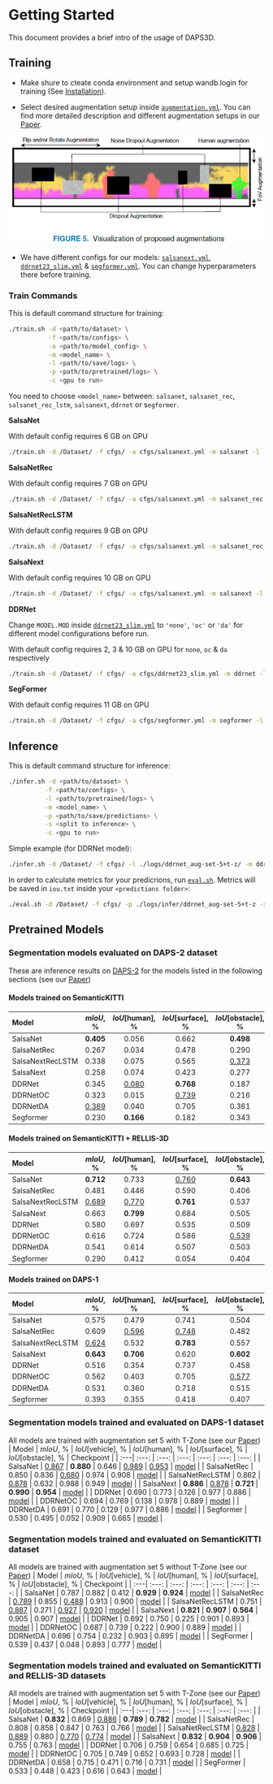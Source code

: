 # Getting Started
This document provides a brief intro of the usage of DAPS3D.
## Training
- Make shure to cteate conda environment and setup wandb.login for training (See [Installation](./INSTALL.md)).

- Select desired augmentation setup inside [`augmentation.yml`](./cfgs/augmentation.yml). You can find more detailed description and different augmentation setups in our [Paper](). 

![Augmentations](images/augmentations.png)

- We have different configs for our models: [`salsanext.yml`](./cfgs/salsanext.yml), [`ddrnet23_slim.yml`](./cfgs/ddrnet23_slim.yml) & [`segformer.yml`](./cfgs/segformer.yml). You can change hyperparameters there before training.

### Train Commands
This is default command structure for training:
```bash
./train.sh -d <path/to/dataset> \
           -f <path/to/configs> \
           -a <path/to/model_config> \
           -m <model_name> \
           -l <path/to/save/logs> \
           -p <path/to/pretrained/logs> \
           -c <gpu to run>
```
You need to choose `<model_name>` between: `salsanet`,  `salsanet_rec`, `salsanet_rec_lstm`, `salsanext`, `ddrnet` or s`egformer`.

**SalsaNet**

With default config requires 6 GB on GPU
```bash
./train.sh -d /Dataset/ -f cfgs/ -a cfgs/salsanext.yml -m salsanet -l ./logs/ -c 0
```

**SalsaNetRec**

With default config requires 7 GB on GPU
```bash
./train.sh -d /Dataset/ -f cfgs/ -a cfgs/salsanext.yml -m salsanet_rec -l ./logs/ -c 0
```
**SalsaNetRecLSTM**

With default config requires 9 GB on GPU
```bash
./train.sh -d /Dataset/ -f cfgs/ -a cfgs/salsanext.yml -m salsanet_rec_lstm -l ./logs/ -c 0
```
**SalsaNext**

With default config requires 10 GB on GPU
```bash
./train.sh -d /Dataset/ -f cfgs/ -a cfgs/salsanext.yml -m salsanext -l ./logs/ -c 0
```
**DDRNet**

Change `MODEL.MOD` inside [`ddrnet23_slim.yml`](./cfgs/ddrnet23_slim.yml) to `'none'`, `'oc'` or `'da'` for different model configurations before run. 

With default config requires 2, 3 & 10 GB on GPU for `none`, `oc` & `da` respectively 
```bash
./train.sh -d /Dataset/ -f cfgs/ -a cfgs/ddrnet23_slim.yml -m ddrnet -l ./logs/ -c 0
```
**SegFormer**

With default config requires 11 GB on GPU
```bash
./train.sh -d /Dataset/ -f cfgs/ -a cfgs/segformer.yml -m segformer -l ./logs/ -c 0
```

## Inference
This is default command structure for inference:
```bash
./infer.sh -d <path/to/dataset> \
          -f <path/to/configs> \
          -l <path/to/pretrained/logs> \
          -m <model_name> \
          -p <path/to/save/predictions> \
          -s <split to inference> \
          -c <gpu to run>
```
Simple example (for DDRNet model):
```bash
./infer.sh -d /Dataset/ -f cfgs/ -l ./logs/ddrnet_aug-set-5+t-z/ -m ddrnet  -p ./logs/infer/ddrnet_aug-set-5+t-z -s valid -c 0
```

In order to calculate metrics for your predicrions, run [`eval.sh`](./eval.sh). Metrics will be saved in `iou.txt` inside your `<predictions folder>`:
```bash
./eval.sh -d /Dataset/ -f cfgs/ -p ./logs/infer/ddrnet_aug-set-5+t-z -s valid
```
## Pretrained Models

### Segmentation models evaluated on DAPS-2 dataset
These are inference results on [DAPS-2](./DATASET.md#daps-2) for the models listed in the following sections (see our [Paper]())

#### Models trained on SemanticKITTI
| Model | $mIoU$, % | $IoU$[human], % | $IoU$[surface], % | $IoU$[obstacle], % | Checkpoint |
|   :---| :---:   |  :---: |    :---:   |    :---:   |    :---:   |
| SalsaNet | **0.405** | 0.056 | 0.662 | **0.498** | [model](https://drive.google.com/file/d/1TsZxuFdRpss9kV2CXpViqhvlyJZuYjnt/view?usp=share_link) |
| SalsaNetRec | 0.267 | 0.034 | 0.478 | 0.290 | [model](https://drive.google.com/file/d/1JnY0XnhzGXFmVvzVKr_sWg9O4wqFlFvy/view?usp=share_link) |
| SalsaNextRecLSTM | 0.338 | 0.075 | 0.565 | <ins>0.373</ins> | [model](https://drive.google.com/file/d/1UHYc4M704dwjIW02sE7QrS4vZp7RwWx4/view?usp=share_link) |
| SalsaNext | 0.258 | 0.074 | 0.423 | 0.277 | [model](https://drive.google.com/file/d/1cx1YQfC_soAaxMGxO2nZ4_GvMrlb97nV/view?usp=share_link) |
| DDRNet | 0.345 | <ins>0.080</ins> | **0.768** | 0.187 | [model](https://drive.google.com/file/d/1_NcEHq3XHAZHtQkzMfDxaNNZypX1cIh3/view?usp=share_link) |
| DDRNetOC | 0.323 | 0.015 | <ins>0.739</ins> | 0.216 | [model](https://drive.google.com/file/d/1I4g7SOAIEqzQzkdgGVz_eYl5w2-PjLlw/view?usp=share_link) |
| DDRNetDA | <ins>0.369</ins> | 0.040 | 0.705 | 0.361 | [model](https://drive.google.com/file/d/1iWqTvLDKdF_jxtzRNsPP0j1CFfcA4o8Q/view?usp=share_link) |
| Segformer | 0.230 | **0.166** | 0.182 | 0.343 | [model](https://drive.google.com/file/d/1qM-rgoga3KYdGyH9wU2BmRisXjtaJPRH/view?usp=share_link) |

#### Models trained on SemanticKITTI + RELLIS-3D
| Model | $mIoU$, % | $IoU$[human], % | $IoU$[surface], % | $IoU$[obstacle], % | Checkpoint |
|   :---| :---:   |  :---: |    :---:   |    :---:   |    :---:   |
| SalsaNet | **0.712** | 0.733 | <ins>0.760</ins> | **0.643** | [model](https://drive.google.com/file/d/1u91Klb_bDpY-tgktIBF_GJoiCdKUxgI-/view?usp=share_link) |
| SalsaNetRec | 0.481 | 0.446 | 0.590 | 0.406 | [model](https://drive.google.com/file/d/1UalGUKak7Ono7d0lN6XPuqL1jsfMn27K/view?usp=share_link) |
| SalsaNextRecLSTM | <ins>0.689</ins> | <ins>0.770</ins> | **0.761** | 0.537 | [model](https://drive.google.com/file/d/1TjrvJt6RHSdc1Mb75x83yji-Mx1HVUAf/view?usp=share_link) |
| SalsaNext | 0.663 | **0.799** | 0.684 | 0.505 | [model](https://drive.google.com/file/d/1OnCw32W0YX4ogf8SedmxutW4tt05i_Ky/view?usp=share_link) |
| DDRNet | 0.580 | 0.697 | 0.535 | 0.509 | [model](https://drive.google.com/file/d/1Y7LU5O54qyMhXNxGL4l_onyVnBXIJEvP/view?usp=share_link) |
| DDRNetOC | 0.616 | 0.724 | 0.586 | <ins>0.539</ins> | [model](https://drive.google.com/file/d/1BFwGFUAzXieXHv-tOaiL430MUb3GrAj6/view?usp=share_link) |
| DDRNetDA | 0.541 | 0.614 | 0.507 | 0.503 | [model](https://drive.google.com/file/d/18-_gxPP-2thy-26JJWwnT9etbro8po7w/view?usp=share_link) |
| Segformer | 0.290 | 0.412 | 0.054 | 0.404 | [model](https://drive.google.com/file/d/1G0sxs1ZKwuKzToV_kCyiawJqPE0fJeJw/view?usp=share_link) |

#### Models trained on DAPS-1
| Model | $mIoU$, % | $IoU$[human], % | $IoU$[surface], % | $IoU$[obstacle], % | Checkpoint |
|   :---| :---:   |  :---: |    :---:   |    :---:   |    :---:   |
| SalsaNet | 0.575 | 0.479 | 0.741 | 0.504 | [model](https://drive.google.com/file/d/1N_bElG9oYPvMltCfweorihCr2SSakbQF/view?usp=share_link) |
| SalsaNetRec | 0.609 | <ins>0.596</ins> | <ins>0.748</ins> | 0.482 | [model](https://drive.google.com/file/d/13Tu687Y7XcYmQAkXHDhARSsPfu16NT7t/view?usp=share_link) |
| SalsaNextRecLSTM | <ins>0.624</ins> | 0.532 | **0.783** | 0.557 | [model](https://drive.google.com/file/d/1WKXwYrCGQ5enshJgUU9R_eWB9aL4NDTQ/view?usp=share_link) |
| SalsaNext | **0.643** | **0.706** | 0.620 | **0.602** | [model](https://drive.google.com/file/d/1jxf9nOHtbkoAfj7j3FQg3HDq8Pj8t7lE/view?usp=share_link) |
| DDRNet | 0.516 | 0.354 | 0.737 | 0.458 | [model](https://drive.google.com/file/d/13yxGId_LOZGMB2yuMbzQNlCpwcoWkagw/view?usp=share_link) |
| DDRNetOC | 0.562 | 0.403 | 0.705 | <ins>0.577</ins> | [model](https://drive.google.com/file/d/1nznz3qo71UNmUrnYOS-ErMPptdH0g2qY/view?usp=share_link) |
| DDRNetDA | 0.531 | 0.360 | 0.718 | 0.515 | [model](https://drive.google.com/file/d/1gnoO10xB9KHrQ2YIQB7fLY5pjntvDica/view?usp=share_link) |
| Segformer | 0.393 | 0.355 | 0.418 | 0.407 | [model](https://drive.google.com/file/d/1qhDtSHxbCOZ89RXOTOxV11bSmyxoikqV/view?usp=share_link) |


### Segmentation models trained and evaluated on DAPS-1 dataset
All models are trained with augmentation set 5 with T-Zone (see our [Paper]())
| Model | $mIoU$, % | $IoU$[vehicle], % | $IoU$[human], % | $IoU$[surface], % | $IoU$[obstacle], % | Checkpoint |
|   :---| :---:   |  :---: |    :---:   |    :---:   |    :---:   |    :---:   |
| SalsaNet | <ins>0.867</ins> | **0.880** | 0.646 | <ins>0.989</ins> | <ins>0.953</ins> |  [model](https://drive.google.com/file/d/1N_bElG9oYPvMltCfweorihCr2SSakbQF/view?usp=share_link) |
| SalsaNetRec | 0.850 | 0.836 | <ins>0.680</ins> | 0.974 | 0.908 |  [model](https://drive.google.com/file/d/13Tu687Y7XcYmQAkXHDhARSsPfu16NT7t/view?usp=share_link) |
| SalsaNetRecLSTM | 0.862 | <ins>0.878</ins> | 0.632 | 0.988 | 0.949 |  [model](https://drive.google.com/file/d/1WKXwYrCGQ5enshJgUU9R_eWB9aL4NDTQ/view?usp=share_link) |
| SalsaNext | **0.886** | <ins>0.878</ins> | **0.721** | **0.990** | **0.954** |  [model](https://drive.google.com/file/d/1jxf9nOHtbkoAfj7j3FQg3HDq8Pj8t7lE/view?usp=share_link) |
| DDRNet | 0.690 | 0.773 | 0.126 | 0.977 | 0.886 |  [model](https://drive.google.com/file/d/13yxGId_LOZGMB2yuMbzQNlCpwcoWkagw/view?usp=share_link) |
| DDRNetOC | 0.694 | 0.769 | 0.138 | 0.978 | 0.889 |  [model](https://drive.google.com/file/d/1nznz3qo71UNmUrnYOS-ErMPptdH0g2qY/view?usp=share_link) |
| DDRNetDA | 0.691 | 0.770 | 0.129 | 0.977 | 0.886 |  [model](https://drive.google.com/file/d/1gnoO10xB9KHrQ2YIQB7fLY5pjntvDica/view?usp=share_link) |
| Segformer | 0.530 | 0.495 | 0.052 | 0.909 | 0.665 |  [model](https://drive.google.com/file/d/1qhDtSHxbCOZ89RXOTOxV11bSmyxoikqV/view?usp=share_link) |

### Segmentation models trained and evaluated on SemanticKITTI dataset
All models are trained with augmentation set 5 without T-Zone (see our [Paper]())
| Model | $mIoU$, % | $IoU$[vehicle], % | $IoU$[human], % | $IoU$[surface], % | $IoU$[obstacle], % | Checkpoint |
|   :---| :---:   |  :---: |    :---:   |    :---:   |    :---:   |    :---:   |
| SalsaNet | 0.787 | 0.882 | 0.412 | **0.929** | **0.924** | [model](https://drive.google.com/file/d/1TsZxuFdRpss9kV2CXpViqhvlyJZuYjnt/view?usp=share_link) |
| SalsaNetRec | <ins>0.789</ins> | 0.855 | <ins>0.488</ins> | 0.913 | 0.900 | [model](https://drive.google.com/file/d/1JnY0XnhzGXFmVvzVKr_sWg9O4wqFlFvy/view?usp=share_link) |
| SalsaNetRecLSTM | 0.751 | <ins>0.887</ins> | 0.271 | <ins>0.927</ins> | <ins>0.920</ins> | [model](https://drive.google.com/file/d/1UHYc4M704dwjIW02sE7QrS4vZp7RwWx4/view?usp=share_link) |
| SalsaNext | **0.821** | **0.907** | **0.564** | 0.905 | 0.907 | [model](https://drive.google.com/file/d/1cx1YQfC_soAaxMGxO2nZ4_GvMrlb97nV/view?usp=share_link) |
| DDRNet | 0.692 | 0.750 | 0.225 | 0.901 | 0.893 | [model](https://drive.google.com/file/d/1_NcEHq3XHAZHtQkzMfDxaNNZypX1cIh3/view?usp=share_link) |
| DDRNetOC | 0.687 | 0.739 | 0.222 | 0.900 | 0.889 | [model](https://drive.google.com/file/d/1I4g7SOAIEqzQzkdgGVz_eYl5w2-PjLlw/view?usp=share_link) |
| DDRNetDA | 0.696 | 0.754 | 0.232 | 0.903 | 0.895 | [model](https://drive.google.com/file/d/1iWqTvLDKdF_jxtzRNsPP0j1CFfcA4o8Q/view?usp=share_link) |
| SegFormer | 0.539 | 0.437 | 0.048 | 0.893 | 0.777 | [model](https://drive.google.com/file/d/1qM-rgoga3KYdGyH9wU2BmRisXjtaJPRH/view?usp=share_link) |

### Segmentation models trained and evaluated on SemanticKITTI and RELLIS-3D datasets
All models are trained with augmentation set 5 with T-Zone (see our [Paper]())
| Model | $mIoU$, % | $IoU$[vehicle], % | $IoU$[human], % | $IoU$[surface], % | $IoU$[obstacle], % | Checkpoint |
|   :---| :---:   |  :---: |    :---:   |    :---:   |    :---:   |    :---:   |
| SalsaNet | **0.832** | 0.869 | <ins>0.886</ins> | **0.789** | **0.782** | [model](https://drive.google.com/file/d/1u91Klb_bDpY-tgktIBF_GJoiCdKUxgI-/view?usp=share_link) |
| SalsaNetRec | 0.808 | 0.858 | 0.847 | 0.763 | 0.766 | [model](https://drive.google.com/file/d/1UalGUKak7Ono7d0lN6XPuqL1jsfMn27K/view?usp=share_link) |
| SalsaNetRecLSTM | <ins>0.828</ins> | <ins>0.889</ins> | 0.880 | <ins>0.770</ins> | <ins>0.774</ins> | [model](https://drive.google.com/file/d/1TjrvJt6RHSdc1Mb75x83yji-Mx1HVUAf/view?usp=share_link) |
| SalsaNext | **0.832** | **0.904** | **0.906** | 0.755 | 0.763 | [model](https://drive.google.com/file/d/1OnCw32W0YX4ogf8SedmxutW4tt05i_Ky/view?usp=share_link) |
| DDRNet | 0.706 | 0.759 | 0.654 | 0.685 | 0.725 | [model](https://drive.google.com/file/d/1Y7LU5O54qyMhXNxGL4l_onyVnBXIJEvP/view?usp=share_link) |
| DDRNetOC | 0.705 | 0.749 | 0.652 | 0.693 | 0.728 | [model](https://drive.google.com/file/d/1BFwGFUAzXieXHv-tOaiL430MUb3GrAj6/view?usp=share_link) |
| DDRNetDA | 0.658 | 0.715 | 0.471 | 0.716 | 0.731 | [model](https://drive.google.com/file/d/18-_gxPP-2thy-26JJWwnT9etbro8po7w/view?usp=share_link) |
| SegFormer | 0.533 | 0.448 | 0.423 | 0.616 | 0.643 | [model](https://drive.google.com/file/d/1G0sxs1ZKwuKzToV_kCyiawJqPE0fJeJw/view?usp=share_link) |
